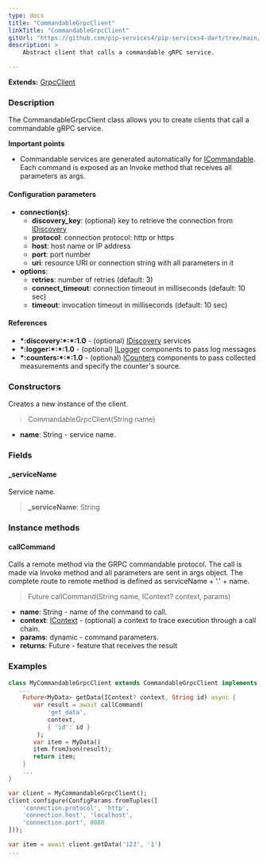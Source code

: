 ```yaml
---
type: docs
title: "CommandableGrpcClient"
linkTitle: "CommandableGrpcClient"
gitUrl: "https://github.com/pip-services4/pip-services4-dart/tree/main/pip-services4-grpc-dart"
description: > 
    Abstract client that calls a commandable gRPC service.

---
```


**Extends:** [GrpcClient](../grpc_client)

### Description

The CommandableGrpcClient class allows you to create clients that call a commandable gRPC service.

**Important points**

- Commandable services are generated automatically for [ICommandable](../../../rpc/commands/icommandable). Each command is exposed as an Invoke method that receives all parameters as args.

#### Configuration parameters

- **connection(s)**:   
    - **discovery_key**: (optional) key to retrieve the connection from [IDiscovery](../../../config/connect/idiscovery)   
    - **protocol**: connection protocol: http or https   
    - **host**: host name or IP address   
    - **port**: port number   
    - **uri**: resource URI or connection string with all parameters in it   
- **options**:   
    - **retries**: number of retries (default: 3)   
    - **connect_timeout**: connection timeout in milliseconds (default: 10 sec)   
    - **timeout**: invocation timeout in milliseconds (default: 10 sec)   

#### References
- **\*:discovery:\*:\*:1.0** - (optional) [IDiscovery](../../../config/connect/idiscovery) services
- **\*:logger:\*:\*:1.0** - (optional) [ILogger](../../../observability/log/ilogger) components to pass log messages
- **\*:counters:\*:\*:1.0** - (optional) [ICounters](../../../observability/log/ilogger) components to pass collected measurements and specify the counter's source.

### Constructors

Creates a new instance of the client.

> CommandableGrpcClient(String name)

- **name**: String - service name.


### Fields

<span class="hide-title-link">

#### _serviceName
Service name.
> **_serviceName**: String

</span>


### Instance methods

#### callCommand
Calls a remote method via the GRPC commandable protocol.
The call is made via Invoke method and all parameters are sent in args object.
The complete route to remote method is defined as serviceName + '.' + name.

> Future callCommand(String name, IContext? context, params)

- **name**: String - name of the command to call.
- **context**: [IContext](../../../components/context/icontext) - (optional) a context to trace execution through a call chain.
- **params**: dynamic - command parameters.
- **returns**: Future - feature that receives the result



### Examples

```dart
class MyCommandableGrpcClient extends CommandableGrpcClient implements IMyClient {
   ...
    Future<MyData> getData(IContext? context, String id) async {
       var result = await callCommand(
           'get_data',
           context,
           { 'id': id }
        );
       var item = MyData()
       item.fromJson(result);
       return item;
    }
    ...
}

var client = MyCommandableGrpcClient();
client.configure(ConfigParams.fromTuples([
    'connection.protocol', 'http',
    'connection.host', 'localhost',
    'connection.port', 8080
]));

var item = await client.getData('123', '1')
...
```
